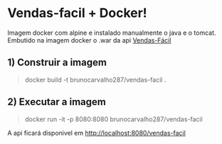# Vendas-facil + Docker!

Imagem docker com alpine e instalado manualmente o java e o tomcat. Embutido na imagem docker o .war da api [Vendas-Fácil](https://github.com/brunocarvalho7/Vendas-Facil-AWS) 

## 1) Construir a imagem

> docker build -t brunocarvalho287/vendas-facil .

## 2) Executar a imagem

> docker run -it -p 8080:8080 brunocarvalho287/vendas-facil

A api ficará disponivel em [http://localhost:8080/vendas-facil](http://localhost:8080/vendas-facil)

